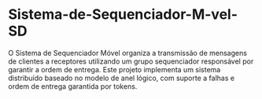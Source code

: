 # Sistema-de-Sequenciador-M-vel-SD
O Sistema de Sequenciador Móvel organiza a transmissão de mensagens de clientes a receptores utilizando um grupo sequenciador responsável por garantir a ordem de entrega. Este projeto implementa um sistema distribuído baseado no modelo de anel lógico, com suporte a falhas e ordem de entrega garantida por tokens.

